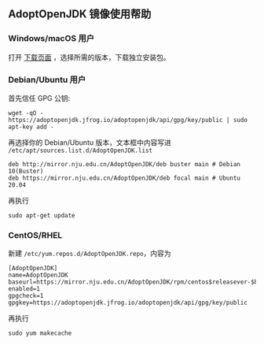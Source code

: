 ## AdoptOpenJDK 镜像使用帮助

### Windows/macOS 用户

打开 [下载页面](https://mirror.nju.edu.cn/AdoptOpenJDK/) ，选择所需的版本，下载独立安装包。

### Debian/Ubuntu 用户

首先信任 GPG 公钥:

```
wget -qO - https://adoptopenjdk.jfrog.io/adoptopenjdk/api/gpg/key/public | sudo apt-key add -
```

再选择你的 Debian/Ubuntu 版本，文本框中内容写进 `/etc/apt/sources.list.d/AdoptOpenJDK.list`

```
deb http://mirror.nju.edu.cn/AdoptOpenJDK/deb buster main # Debian 10(Buster)
deb https://mirror.nju.edu.cn/AdoptOpenJDK/deb focal main # Ubuntu 20.04
```

再执行

```
sudo apt-get update
```

### CentOS/RHEL

新建 `/etc/yum.repos.d/AdoptOpenJDK.repo`，内容为

```
[AdoptOpenJDK]
name=AdoptOpenJDK
baseurl=https://mirror.nju.edu.cn/AdoptOpenJDK/rpm/centos$releasever-$basearch/
enabled=1
gpgcheck=1
gpgkey=https://adoptopenjdk.jfrog.io/adoptopenjdk/api/gpg/key/public
```

再执行

```
sudo yum makecache
```
